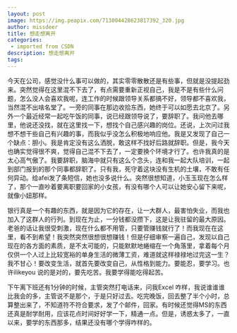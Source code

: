 ```yaml
---
layout: post
image: https://img.peapix.com/713004428623817392_320.jpg
author: missdeer
title: 想走想离开
categories: 
 - imported from CSDN
description: 想走想离开
tags: 
---
```


今天在公司，感觉没什么事可以做的，其实零零散散还是有些事，但就是没提起劲来。突然觉得在这里混不下去了，有点需要重新正视自己，我是不是有些什么问题，怎么没人会喜欢我呢，连工作的时候跟领导关系都搞不好，领导都不喜欢我，当然混不出啥名堂了。一旁的同事在那边收拾东西，她终于可以如愿去北京了。另外一个最近经常一起吃午饭的同事，说已经跟领导说了，要辞职了。我问他去哪里，他说还没找，就在这里找一下，想找个自己感兴趣的岗位。还说，上次问过我想不想干些自己有兴趣的事，而我似乎没怎么积极地响应他。我是又发现了自己一个缺点：胆小。我是肯定没有这么洒脱，敢这样不找好后路就辞职。但是，我今天也确实觉得很不爽，觉得自己混不下去了，一定要换个环境才行了。也许我真的是太心高气傲了。我要辞职，脑海中就只有这么个念头，连和我一起大队培训，一起到部门报到的那个同事都辞职了。只有我，死守着这块没有生机的土壤，不敢有任何异动。给afei发了条短信，她也没多说什么。突然很想知道，小玉玉现在怎么样了，那个一直吵着要离职要回家的小女孩，有没有哪个人可以让她安心留下来呢，就像小妞那样。

银行真是一个有趣的东西，就是因为它的存在，让一大群人，最害怕失业，而我也加入了这群人的行列。到现在为止，一分钱都没攒下，这是让我驻留的最大原因。老爸的话让我很受刺激，现在什么都不用管，只要管赚钱就行了！而我现在在这里，看不到希望！我突然突然很想很想赚钱！但是仔细审察一遍自己，发现以自己现在的各方面的素质，是不太可能的，只能默默地蜷缩在一个角落里，拿着每个月仅供一个人过上比较宽裕的单身生活的微薄工资，难道就这样禄禄地过完这一生？我不甘心！要改变生活，就首先要改变自己，从性格到能力。要能忍，要学习。也许ilikeyou 说的是对的，要先吃苦。我要学得能吃得起苦。

下午离下班还有1分钟的时候，主管突然打电话来，问我Excel 咋样，我说谁谁谁比我会的多，主管说不是那个，于是只好过去。吃完晚饭，回去整了半个小时，总算整出来了，不知道符不符合要求，发了个邮件，回家。有时候还觉得MS的东西还真是耐学耐用，应该花点时间好好学一下，精通一点。但是，诱惑太多了，一直以来，要学的东西那多，结果还没有哪个学得咋样的。 
